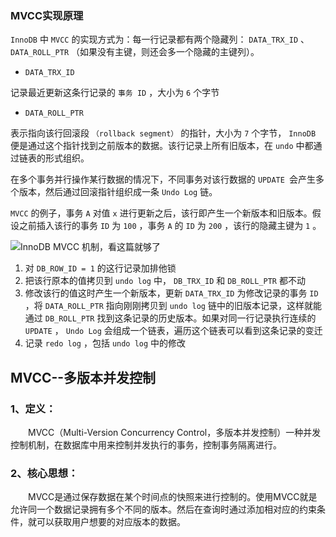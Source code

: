 ### MVCC实现原理

`InnoDB` 中 `MVCC` 的实现方式为：每一行记录都有两个隐藏列： `DATA_TRX_ID` 、 `DATA_ROLL_PTR` （如果没有主键，则还会多一个隐藏的主键列）。

- `DATA_TRX_ID`

记录最近更新这条行记录的 `事务 ID` ，大小为 `6` 个字节

- `DATA_ROLL_PTR`

表示指向该行回滚段 `（rollback segment）` 的指针，大小为 `7` 个字节， `InnoDB` 便是通过这个指针找到之前版本的数据。该行记录上所有旧版本，在 `undo` 中都通过链表的形式组织。

在多个事务并行操作某行数据的情况下，不同事务对该行数据的 `UPDATE `会产生多个版本，然后通过回滚指针组织成一条 `Undo Log` 链。

`MVCC` 的例子，事务 `A` 对值 `x` 进行更新之后，该行即产生一个新版本和旧版本。假设之前插入该行的事务 `ID` 为 `100` ，事务 `A` 的 `ID` 为 `200` ，该行的隐藏主键为 `1` 。

![InnoDB MVCC 机制，看这篇就够了](https://img1.3s78.com/codercto/ab36e68439be8c763c93505d34fcd72c)

1. 对 `DB_ROW_ID = 1` 的这行记录加排他锁
2. 把该行原本的值拷贝到 `undo log` 中， `DB_TRX_ID` 和 `DB_ROLL_PTR` 都不动
3. 修改该行的值这时产生一个新版本，更新 `DATA_TRX_ID` 为修改记录的事务 `ID` ，将 `DATA_ROLL_PTR` 指向刚刚拷贝到 `undo log` 链中的旧版本记录，这样就能通过 `DB_ROLL_PTR` 找到这条记录的历史版本。如果对同一行记录执行连续的 `UPDATE` ， `Undo Log` 会组成一个链表，遍历这个链表可以看到这条记录的变迁
4. 记录 `redo log` ，包括 `undo log` 中的修改

## MVCC--多版本并发控制

### 1、定义：

　　MVCC（Multi-Version Concurrency Control，多版本并发控制）一种并发控制机制，在数据库中用来控制并发执行的事务，控制事务隔离进行。

### 2、核心思想：

　　MVCC是通过保存数据在某个时间点的快照来进行控制的。使用MVCC就是允许同一个数据记录拥有多个不同的版本。然后在查询时通过添加相对应的约束条件，就可以获取用户想要的对应版本的数据。



